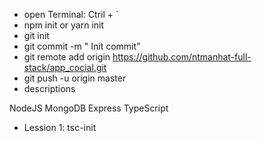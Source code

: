 - open Terminal: Ctril + `
- npm init or yarn init
- git init
- git commit -m " Init commit"
- git remote add origin https://github.com/ntmanhat-full-stack/app_cocial.git
- git push -u origin master
- descriptions


NodeJS
MongoDB
Express
TypeScript

- Lession 1: tsc-init
